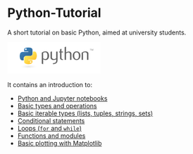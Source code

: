 # Python-Tutorial

A short tutorial on basic Python, aimed at university students.

![Python logo](python-logo.png)

It contains an introduction to:

* [Python and Jupyter notebooks](https://github.com/pzuehlke/Python-Tutorial/blob/main/1-about_python_and_jupyter_notebooks.ipynb)
* [Basic types and operations](https://github.com/pzuehlke/Python-Tutorial/blob/main/2-variables_types_and_basic_operators.ipynb)
* [Basic iterable types (lists, tuples, strings, sets)](https://github.com/pzuehlke/Python-Tutorial/blob/main/3-strings_lists_and_tuples.ipynb)
* [Conditional statements](https://github.com/pzuehlke/Python-Tutorial/blob/main/4-conditionals_and_list_comprehensions.ipynb)
* [Loops (`for` and `while`)](https://github.com/pzuehlke/Python-Tutorial/blob/main/5-for_and_while.ipynb)
* [Functions and modules](https://github.com/pzuehlke/Python-Tutorial/blob/main/6-functions_and_modules.ipynb)
* [Basic plotting with Matplotlib](https://github.com/pzuehlke/Python-Tutorial/blob/main/7-introduction_to_matplotlib.ipynb)


